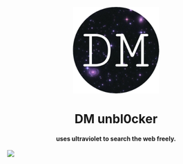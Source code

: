 <p align="center"><img src="/static/img/logo.png" height="200">
</p>

<h1 align="center">DM unbl0cker</h1>

<h4 align="center">uses ultraviolet to search the web freely.</h3>

<a align="center">[![](https://dcbadge.vercel.app/api/server/hrXXUeWgrn)](https://discord.gg/hrXXUeWgrn)</a>
